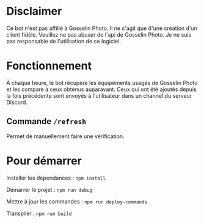 # Disclaimer
Ce bot n'est pas affilié à Gosselin Photo. Il ne s'agit que d'une création d'un client fidèle.
Veuillez ne pas abuser de l'api de Gosselin Photo. Je ne suis pas responsable de l'utilisation de ce logiciel.

# Fonctionnement
À chaque heure, le bot récupère les équipements usagés de Gosselin Photo et les compare à ceux obtenus auparavant.
Ceux qui ont été ajoutés depuis la fois précédente sont envoyés à l'utilisateur dans un channel du serveur Discord.
## Commande `/refresh`
Permet de manuellement faire une vérification.

# Pour démarrer
Installer les dépendances : `npm install`

Démarrer le projet : `npm run debug`

Mettre à jour les commandes : `npm run deploy-commands`

Transpiler : `npm run build`
